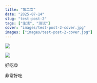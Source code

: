 ```yaml
---
title: "第二次"
date: "2025-07-14"
slug: "test-post-2"
tags: ["生活", "测试"]
cover: "images/test-post-2-cover.jpg"
images: ["images/test-post-2-cover.jpg"]
---
```

![](https://prod-files-secure.s3.us-west-2.amazonaws.com/112d0858-5090-4d34-a606-b75eb8d65fd2/112c6e9b-125a-4f71-a602-843170407767/1000201066.png?X-Amz-Algorithm=AWS4-HMAC-SHA256&X-Amz-Content-Sha256=UNSIGNED-PAYLOAD&X-Amz-Credential=ASIAZI2LB4662NJN5DTA%2F20250724%2Fus-west-2%2Fs3%2Faws4_request&X-Amz-Date=20250724T152710Z&X-Amz-Expires=3600&X-Amz-Security-Token=IQoJb3JpZ2luX2VjEAcaCXVzLXdlc3QtMiJHMEUCIDNKbFFLgP2j5hRhb%2BPvnEajeFqVDHccFwuK7U%2FELq0hAiEA8gZtkYImwpKyyYAFaefet9KFv7Zjz4QIFjq%2FM4pQcukq%2FwMIMBAAGgw2Mzc0MjMxODM4MDUiDL0uDVu0c7h1GpZQfSrcA4m4WUF35vA%2Fdx%2BrNNG6%2FSIZn2c5qQeDpsFeAw067V616y8Z4r6%2BSL%2B7lZAvVH01h0lgq6P0aK5QZp5P%2FYV3rT7EzAGUywpjqLXt18c2UaAMLNNetCiNk8Rn92FzmNbirz%2F0aRbT1r9nFKvXakA68UPfO0Hg6SoUaPbkrTPAoxzAwS5FQGvgL6leH6Oy0B8R46C1zpvxRU7HiGkk1GoHxS8x0oo9B6tgRw5nDw6XkF0q1e5uQ31tsEgfKJFoyIJzW8AMVJlJtVJVWuxhGyhhl%2F4EcJztObA4757%2Fs5NAj9%2F8Ke%2FmAxKO15vVSvy%2FvkFgJZnV3spyzc7We2Nx8L3fKzVWZ0CS5HpFdlSnf9aOg9sd1LctI36NsvK15kr%2FQQ1Jluh0zHbOjr7YvP24qja0PpZr0X5kSdhN68lJ3wgchNx0JO95%2FAqBbyyuLeGCW8v0atlgkMwEoJjayYvRriiIlSugfGUik8ksrOQojoqm4A9StXb6PgAmh4mCkEQS9Nd1D6MrxbwYAsfYWslcct0XLVKhFs1HufQN1OdXEPcjRBfyGd11ySVdFhALjLb7jnt0gEUTbgCdY71oO5SxlZ6Ixx9cTzLlYmTPsz38euSMjVqJghy8hOak1MYgUG%2FwMPiUicQGOqUBMVZojKMvu7Iy%2BNivXyfhY5hOnVD%2BJ%2By2TVHJknuBMjrKGQ7y3T02foq1eQv%2BikJBkS1LgCHTtKEGqP3qBipojNh9%2BBTln2H837ElHGzphnZ2FEj2kFtIq%2B%2F%2B%2Fv2F4d2ksjpQX7mK%2BTBB3tLIoeS7hifOpy7AM7jotJORpszUhxUQ5p9fAGNOKbF3H7tr7JHd3eBAdrEe8iUls9ujAcDg5PE5LGvb&X-Amz-Signature=78198d8774cb18a1adb6e8dff313101ebd9dbb7d188f826d2d8a922da6329d78&X-Amz-SignedHeaders=host&x-amz-checksum-mode=ENABLED&x-id=GetObject)


![](https://prod-files-secure.s3.us-west-2.amazonaws.com/112d0858-5090-4d34-a606-b75eb8d65fd2/ed0ded8d-aaa6-4918-a222-3cffc3f3330b/1000201056.png?X-Amz-Algorithm=AWS4-HMAC-SHA256&X-Amz-Content-Sha256=UNSIGNED-PAYLOAD&X-Amz-Credential=ASIAZI2LB4662NJN5DTA%2F20250724%2Fus-west-2%2Fs3%2Faws4_request&X-Amz-Date=20250724T152710Z&X-Amz-Expires=3600&X-Amz-Security-Token=IQoJb3JpZ2luX2VjEAcaCXVzLXdlc3QtMiJHMEUCIDNKbFFLgP2j5hRhb%2BPvnEajeFqVDHccFwuK7U%2FELq0hAiEA8gZtkYImwpKyyYAFaefet9KFv7Zjz4QIFjq%2FM4pQcukq%2FwMIMBAAGgw2Mzc0MjMxODM4MDUiDL0uDVu0c7h1GpZQfSrcA4m4WUF35vA%2Fdx%2BrNNG6%2FSIZn2c5qQeDpsFeAw067V616y8Z4r6%2BSL%2B7lZAvVH01h0lgq6P0aK5QZp5P%2FYV3rT7EzAGUywpjqLXt18c2UaAMLNNetCiNk8Rn92FzmNbirz%2F0aRbT1r9nFKvXakA68UPfO0Hg6SoUaPbkrTPAoxzAwS5FQGvgL6leH6Oy0B8R46C1zpvxRU7HiGkk1GoHxS8x0oo9B6tgRw5nDw6XkF0q1e5uQ31tsEgfKJFoyIJzW8AMVJlJtVJVWuxhGyhhl%2F4EcJztObA4757%2Fs5NAj9%2F8Ke%2FmAxKO15vVSvy%2FvkFgJZnV3spyzc7We2Nx8L3fKzVWZ0CS5HpFdlSnf9aOg9sd1LctI36NsvK15kr%2FQQ1Jluh0zHbOjr7YvP24qja0PpZr0X5kSdhN68lJ3wgchNx0JO95%2FAqBbyyuLeGCW8v0atlgkMwEoJjayYvRriiIlSugfGUik8ksrOQojoqm4A9StXb6PgAmh4mCkEQS9Nd1D6MrxbwYAsfYWslcct0XLVKhFs1HufQN1OdXEPcjRBfyGd11ySVdFhALjLb7jnt0gEUTbgCdY71oO5SxlZ6Ixx9cTzLlYmTPsz38euSMjVqJghy8hOak1MYgUG%2FwMPiUicQGOqUBMVZojKMvu7Iy%2BNivXyfhY5hOnVD%2BJ%2By2TVHJknuBMjrKGQ7y3T02foq1eQv%2BikJBkS1LgCHTtKEGqP3qBipojNh9%2BBTln2H837ElHGzphnZ2FEj2kFtIq%2B%2F%2B%2Fv2F4d2ksjpQX7mK%2BTBB3tLIoeS7hifOpy7AM7jotJORpszUhxUQ5p9fAGNOKbF3H7tr7JHd3eBAdrEe8iUls9ujAcDg5PE5LGvb&X-Amz-Signature=ac063b1a165334c8b6305c81683512309d6988fde9dc47c737777fddca9dba00&X-Amz-SignedHeaders=host&x-amz-checksum-mode=ENABLED&x-id=GetObject)


好吃😋


非常好吃

